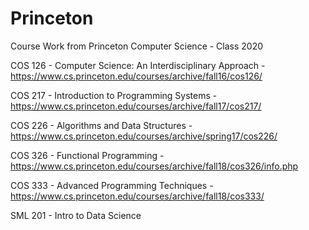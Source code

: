 # Princeton
Course Work from Princeton Computer Science - Class 2020

COS 126 - Computer Science: An Interdisciplinary Approach - https://www.cs.princeton.edu/courses/archive/fall16/cos126/

COS 217 - Introduction to Programming Systems - https://www.cs.princeton.edu/courses/archive/fall17/cos217/

COS 226 - Algorithms and Data Structures - https://www.cs.princeton.edu/courses/archive/spring17/cos226/

COS 326 - Functional Programming - https://www.cs.princeton.edu/courses/archive/fall18/cos326/info.php

COS 333 - Advanced Programming Techniques - https://www.cs.princeton.edu/courses/archive/fall18/cos333/

SML 201 - Intro to Data Science

